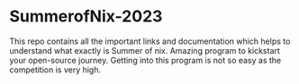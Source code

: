 # SummerofNix-2023
This repo contains all the important links and documentation which helps to understand what exactly is Summer of nix.
Amazing program to kickstart your open-source journey.
Getting into this program is not so easy as the competition is very high.

